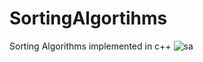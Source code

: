 # SortingAlgortihms
Sorting Algorithms implemented in c++
![sa](https://user-images.githubusercontent.com/98536588/202312285-2c8551be-24f1-439a-90c4-72c3b0b4bad7.png)
